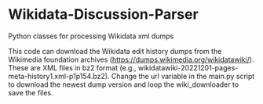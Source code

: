 # Wikidata-Discussion-Parser
Python classes for processing Wikidata xml dumps


This code can download the Wikidata edit history dumps from the Wikimedia foundation archives (https://dumps.wikimedia.org/wikidatawiki/). These are XML files in bz2 format (e.g., wikidatawiki-20221201-pages-meta-history1.xml-p1p154.bz2).
Change the url variable in the main.py script to download the newest dump version and loop the wiki_downloader to save the files. 
